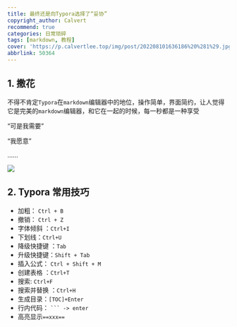 ```yaml
---
title: 最终还是向Typora选择了“妥协”
copyright_author: Calvert
recommend: true
categories: 日常琐碎
tags: [markdown, 教程]
cover: 'https://p.calvertlee.top/img/post/202208101636186%20%281%29.jpg'
abbrlink: 50364
---
```


## 1. 撒花

不得不肯定`Typora`在`markdown`编辑器中的地位，操作简单，界面简约，让人觉得它是完美的`markdown`编辑器，和它在一起的时候，每一秒都是一种享受

“可是我需要”

“我愿意”

……

<img src="https://p.calvertlee.top/img/post/202208141624322.png"/>

## 2. Typora 常用技巧

- 加粗： `Ctrl + B`
- 撤销： `Ctrl + Z`
- 字体倾斜 ：`Ctrl+I`
- 下划线：`Ctrl+U`
- 降级快捷键 ：`Tab`
- 升级快捷键：`Shift + Tab`
- 插入公式： `Ctrl + Shift + M`
- 创建表格 ：`Ctrl+T`
- 搜索: `Ctrl+F`
- 搜索并替换 ：`Ctrl+H`
- 生成目录：`[TOC]+Enter`
- 行内代码： ` ``` -> enter `
- 高亮显示`==xxx==`
